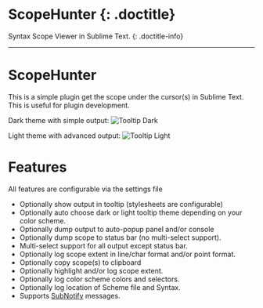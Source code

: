 # ScopeHunter {: .doctitle}
Syntax Scope Viewer in Sublime Text.
{: .doctitle-info}

---
# ScopeHunter
This is a simple plugin get the scope under the cursor(s) in Sublime Text.  This is useful for plugin development.

Dark theme with simple output:
![Tooltip Dark](https://dl.dropboxusercontent.com/u/342698/ScopeHunter/tooltip-simple-dark.png)

Light theme with advanced output:
![Tooltip Light](https://dl.dropboxusercontent.com/u/342698/ScopeHunter/tooltip-copy.png)

# Features
All features are configurable via the settings file

- Optionally show output in tooltip (stylesheets are configurable)
- Optionally auto choose dark or light tooltip theme depending on your color scheme.
- Optionally dump output to auto-popup panel and/or console
- Optionally dump scope to status bar (no multi-select support).
- Multi-select support for all output except status bar.
- Optionally log scope extent in line/char format and/or point format.
- Optionally copy scope(s) to clipboard
- Optionally highlight and/or log scope extent.
- Optionally log color scheme colors and selectors.
- Optionally log location of Scheme file and Syntax.
- Supports [SubNotify](https://github.com/facelessuser/SubNotify) messages.
